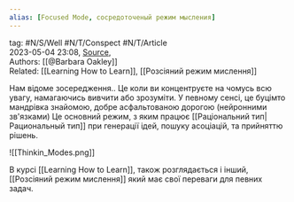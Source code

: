 ```yaml
---
alias: [Focused Mode, сосредоточеный режим мысления]  
---
```

tag: #N/S/Well  #N/T/Conspect #N/T/Article  
2023-05-04 23:08, [Source](),  
Authors: [[@Barbara Oakley]]   
Related:  [[Learning How to Learn]], [[Розсіяний режим мислення]] 

Нам відоме зосередження.. Це коли ви концентруєте на чомусь всю увагу, намагаючись вивчити або зрозуміти. У певному сенсі, це буцімто мандрівка знайомою, добре асфальтованою дорогою (нейронними зв'язками)
Це основний режим, з яким працює [[Раціональний тип|Рациональный тип]] при генерації ідей, пошуку асоціацій, та прийняттю рішень. 

![[Thinkin_Modes.png]]

В курсі [[Learning How to Learn]], також розглядається і інший, [[Розсіяний режим мислення]] який має свої переваги для певних задач.